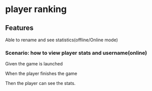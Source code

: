 # player ranking

## Features

Able to rename and see statistics(offline/Online mode)
  
### Scenario: how to view player stats and username(online)

  Given the game is launched

  When the player finishes the game

  Then the player can see the stats.
